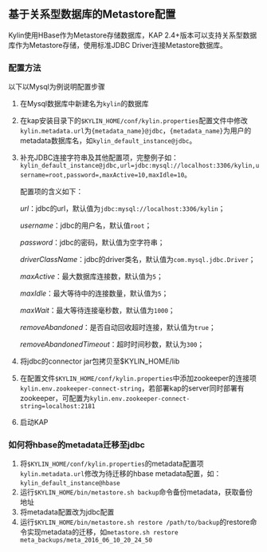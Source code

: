 ## 基于关系型数据库的Metastore配置
Kylin使用HBase作为Metastore存储数据库，KAP 2.4+版本可以支持关系型数据库作为Metastore存储，使用标准JDBC Driver连接Metastore数据库。

### 配置方法
以下以Mysql为例说明配置步骤
1. 在Mysql数据库中新建名为`kylin`的数据库

2. 在kap安装目录下的`$KYLIN_HOME/conf/kylin.properties`配置文件中修改`kylin.metadata.url`为`{metadata_name}@jdbc`，`{metadata_name}`为用户的metadata数据库名，如`kylin_default_instance@jdbc`。

3. 补充JDBC连接字符串及其他配置项，完整例子如：`kylin_default_instance@jdbc,url=jdbc:mysql://localhost:3306/kylin,username=root,password=,maxActive=10,maxIdle=10`。

   配置项的含义如下：

     *url*：jdbc的url，默认值为`jdbc:mysql://localhost:3306/kylin`；

     *username*：jdbc的用户名，默认值`root`；

     *password*：jdbc的密码，默认值为空字符串；

     *driverClassName*：jdbc的driver类名，默认值为`com.mysql.jdbc.Driver`；

     *maxActive*：最大数据库连接数，默认值为`5`；

     *maxIdle*：最大等待中的连接数量，默认值为`5`；

     *maxWait*：最大等待连接毫秒数，默认值为`1000`；

     *removeAbandoned*：是否自动回收超时连接，默认值为`true`；

     *removeAbandonedTimeout*：超时时间秒数，默认为`300`；

4. 将jdbc的connector jar包拷贝至$KYLIN_HOME/lib

5. 在配置文件`$KYLIN_HOME/conf/kylin.properties`中添加zookeeper的连接项`kylin.env.zookeeper-connect-string`，若部署kap的server同时部署有
   zookeeper，可配置为`kylin.env.zookeeper-connect-string=localhost:2181`

6. 启动KAP

###  如何将hbase的metadata迁移至jdbc
1. 将`$KYLIN_HOME/conf/kylin.properties`的metadata配置项`kylin.metadata.url`修改为待迁移的hbase metadata配置，如：`kylin_default_instance@hbase`
2. 运行`$KYLIN_HOME/bin/metastore.sh backup`命令备份metadata，获取备份地址
3. 将metadata配置改为jdbc配置
4. 运行`$KYLIN_HOME/bin/metastore.sh restore /path/to/backup`的restore命令实现metadata的迁移，如`metastore.sh restore meta_backups/meta_2016_06_10_20_24_50`
